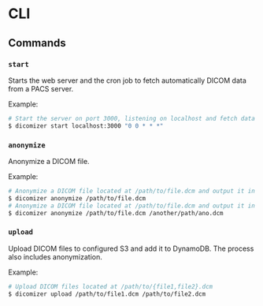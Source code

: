 # CLI

## Commands

### `start`

Starts the web server and the cron job to fetch automatically DICOM data from a PACS server.

Example:

```bash
# Start the server on port 3000, listening on localhost and fetch data every day at midnight
$ dicomizer start localhost:3000 "0 0 * * *"
```

### `anonymize`

Anonymize a DICOM file.

Example:

```bash
# Anonymize a DICOM file located at /path/to/file.dcm and output it in `./anonymized.dcm`
$ dicomizer anonymize /path/to/file.dcm
# Anonymize a DICOM file located at /path/to/file.dcm and output it in `/another/path/ano.dcm`
$ dicomizer anonymize /path/to/file.dcm /another/path/ano.dcm
```

### `upload`

Upload DICOM files to configured S3 and add it to DynamoDB. The process also includes anonymization.

Example:

```bash
# Upload DICOM files located at /path/to/{file1,file2}.dcm
$ dicomizer upload /path/to/file1.dcm /path/to/file2.dcm
```
